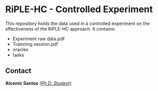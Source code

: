 RiPLE-HC - Controlled Experiment
========


This repository holds the data used in a controlled experiment on the effectiveness of the RiPLE-HC approach. It contains:

- Experiment raw data.pdf
- Trainning session.pdf
- oracles
- tasks




Contact
-------

**Alcemir Santos** [*(Ph.D. Student)*](http://www.alcemirsantos.com/ "Alcemir Santos personal homepage")